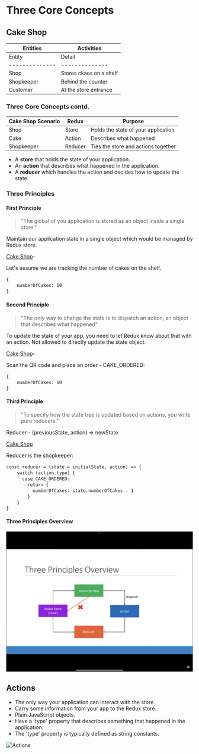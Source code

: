 # Three Core Concepts

## Cake Shop

| Entities | Activities |
|-------------- | -------------- |
| Entity | Detail | Activity | Detail |
|-------------- | -------------- | -------------- |  ---------------- |
| Shop | Stores ckaes on a shelf | Customer | Order a cake |
| Shopkeeper | Behind the counter | Shopkeeper | Box a cake from the self |
| Customer | At the store entrance | Sale | Receipt to keep track |

### Three Core Concepts contd.

| Cake Shop Scenario | Redux | Purpose |
|-------------- | -------------- | -------------- |
| Shop | Store | Holds the state of your application |
| Cake | Action | Describes what happened |
| Shopkeeper | Reducer | Ties the store and actions together |

- A **store** that holds the state of your application.
- An **action** that describes what happened in the application.
- A **reducer** which handles the action and decides how to update the state.

### Three Principles

#### First Principle
> "The global of you application is stored as an object inside a single store."

Maintain our application state in a single object which would be managed by Redux store.

<u>Cake Shop</u>-

Let's assume we are tracking the number of cakes on the shelf.

```
{
    numberOfCakes: 10
}
```

#### Second Principle
> "The only way to change the state is to dispatch an action, an object that describes what happened"

To update the state of your app, you need to let Redux know about that with an action.
Not allowed to directly update the state object.

<u>Cake Shop</u>-

Scan the QR code and place an order - CAKE_ORDERED:

```
{
    numberOfCakes: 10
}
```

#### Third Principle
> "To specify how the state tree is updated based on actions, you write pure reducers."

Reducer - (previousState, action) => newState

<u>Cake Shop</u>

Reducer is the shopkeeper:

```
const reducer = (state = initialState, action) => {
    switch (action.type) {
      case CAKE_ORDERED:
        return {
          numberOfCakes: state.numberOfCakes - 1  
        }
    }
}
```

#### Three Principles Overview
![Three Principles Overview](Redux0.png)

## Actions
- The only way your application can interact with the store.
- Carry some information from your app to the Redux store.
- Plain JavaScript objects.
- Have a 'type' property that describes something that happened in the application.
- The 'type' property is typically defined as string constants.

![Actions](images/redux-demo/Redux02.png)

